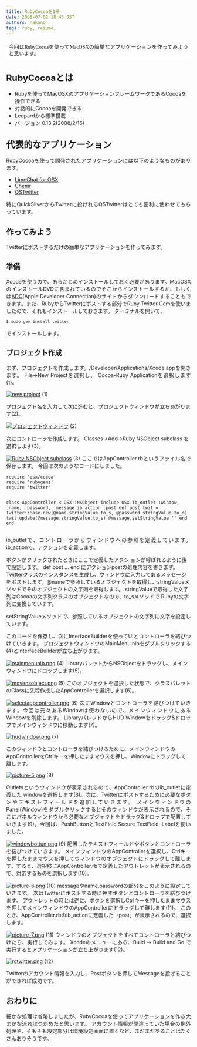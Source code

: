 ```yaml
---
title: RubyCocoaを1杯
date: 2008-07-02 18:43 JST
authors: nakano
tags: ruby, resume, 
---
```

<span class="Apple-style-span" style="font-family: Times; line-height: normal"> </span>
<p style="padding: 0.5em; background-color: #ffffff; font-family: Georgia,'Times New Roman',Times,serif; font-style: normal; font-variant: normal; font-weight: normal; font-size: 1em; line-height: 1.3em; font-size-adjust: none; font-stretch: normal" align="justify">今回はRubyCocoaを使ってMacOSXの簡単なアプリケーションを作ってみようと思います。<span id="more-75"></span></p>
<!--more-->
<h2><span class="Apple-style-span" style="font-size: 16px; font-weight: normal"><span class="Apple-style-span" style="font-size: 24px; font-weight: bold">RubyCocoaとは</span></span></h2>
<ul>
	<li>Rubyを使ってMacOSXのアプリケーションフレームワークであるCocoaを操作できる</li>
	<li>対話的にCocoaを開発できる</li>
	<li>Leopardから標準搭載</li>
	<li>バージョン 0.13.2(2008/2/16)</li>
</ul>
<h2><span class="Apple-style-span" style="font-size: 16px; font-weight: normal"><span class="Apple-style-span" style="font-size: 24px; font-weight: bold">代表的なアプリケーション</span></span></h2>
<p align="justify">RubyCocoaを使って開発されたアプリケーションには以下のようなものがあります。</p>

<ul>
	<li><a href="http://limechat.sourceforge.net/index_ja.html">LimeChat for OSX</a></li>
	<li><a href="http://coderepos.org/share/wiki/Chemr">Chemr</a></li>
	<li><a href="http://blog.deadbeaf.org/2008/03/01/qstwitter-14/">QSTwitter
</a></li>
</ul>
<p align="justify">特にQuickSilverからTwitterに投げれるQSTwitterはとても便利に使わせてもらっています。</p>

<h2>作ってみよう</h2>
<p align="justify">Twitterにポストするだけの簡単なアプリケーションを作ってみます。</p>

<h2><font class="Apple-style-span" size="6"><span class="Apple-style-span" style="font-size: 19px">準備</span></font></h2>
<p align="justify">Xcodeを使うので、あらかじめインストールしておく必要があります。MacOSXのインストールDVDに含まれているのでそこからインストールするか、もしくは<a href="http://developer.apple.com/">ADC</a>(Apple Developer Connection)のサイトからダウンロードすることもできます。また、RubyからTwitterにポストする部分でRuby Twitter Gemを使いましたので、それもインストールしておきます。 ターミナルを開いて、</p>

<pre style="font-family: 'Courier New',fixed; font-size: 11px; line-height: 13px">$ sudo gem install twitter</code></pre>
でインストールします。
<h2><font class="Apple-style-span" size="6"><span class="Apple-style-span" style="font-size: 19px">プロジェクト作成</span></font></h2>
<p align="justify">まず、プロジェクトを作成します。/Developer/Applications/Xcode.appを開きます。 File-&gt;New Projectを選択し、 Cocoa-Ruby Applicationを選択します(1)。</p>
<p align="justify"><a href="http://tech.feedforce.jp/wp-content/uploads/2008/06/2008-06-26_0029.png" title="new project"><img src="http://tech.feedforce.jp/wp-content/uploads/2008/06/2008-06-26_0029.thumbnail.png" alt="new project" /></a> (1)</p>
プロジェクト名を入力して次に進むと、プロジェクトウィンドウが立ちあがります(2)。
<p align="justify"><a href="http://tech.feedforce.jp/wp-content/uploads/2008/06/2008-06-26_0031.png" title="プロジェクトウィンドウ"><img src="http://tech.feedforce.jp/wp-content/uploads/2008/06/2008-06-26_0031.thumbnail.png" alt="プロジェクトウィンドウ" /></a> (2)</p>
次にコントローラを作成します。 Classes-&gt;Add-&gt;Ruby NSObject subclass を選択します(3)。

<p align="justify"> <a href="http://tech.feedforce.jp/wp-content/uploads/2008/06/2008-06-26_0032.png" title="Ruby NSObject subclass"><img src="http://tech.feedforce.jp/wp-content/uploads/2008/06/2008-06-26_0032.thumbnail.png" alt="Ruby NSObject subclass" /></a> (3)
ここではAppController.rbというファイル名で保存します。 今回は次のようなコードにしました。
<pre><code>require 'osx/cocoa'
require 'rubygems'
require 'twitter'

class AppController &lt; OSX::NSObject
  include OSX
  ib_outlet :window, :name, :password, :message
  ib_action :post
  def post
    twit = Twitter::Base.new(@name.stringValue.to_s, @password.stringValue.to_s)
    twit.update(@message.stringValue.to_s)
    @message.setStringValue ''
  end
end</code></pre>
<p align="justify"> ib_outletで、コントローラからウィンドウへの参照を定義しています。 ib_actionで、アクションを定義します。</p>
ボタンがクリックされたときにここで定義したアクシ ョンが呼ばれるように後で設定します。
def post … end にアクションpostの処理内容を書きます。 Twitterクラスのインスタンスを生成し、ウィンドウに入力してあるメッセージをポストします。@nameで参照しているオブジェクトを取得し、stringValueメソッドでそのオブジェクトの文字列を取得します。 stringValueで取得した文字列はCocoaの文字列クラスのオブジェクトなので、to_sメソッドで Rubyの文字列に変換しています。
<p align="justify"> setStringValueメソッドで、参照しているオブジェクトの文字列に文字を設定しています。</p>
<p align="justify">このコードを保存し、次にInterfaceBuilderを使ってUIとコントローラを結びつけていきます。 プロジェクトウィンドウのMainMenu.nibをダブルクリックする(4)とInterfaceBuilderが立ち上がります。</p>
 <a href="http://tech.feedforce.jp/wp-content/uploads/2008/06/mainmenunib.png" title="mainmenunib.png"><img src="http://tech.feedforce.jp/wp-content/uploads/2008/06/mainmenunib.thumbnail.png" alt="mainmenunib.png" /></a> (4)
LibraryパレットからNSObjectをドラッグし、メインウィンドウにドロップします(5)。

<p align="justify"><a href="http://tech.feedforce.jp/wp-content/uploads/2008/06/movensobject.png" title="movensobject.png"><img src="http://tech.feedforce.jp/wp-content/uploads/2008/06/movensobject.thumbnail.png" alt="movensobject.png" /></a> (5)
このオブジェクトを選択した状態で、クラスパレットのClassに先程作成したAppControllerを選択します(6)。

<p align="justify"> <a href="http://tech.feedforce.jp/wp-content/uploads/2008/06/selectappcontroller.png" title="selectappcontroller.png"><img src="http://tech.feedforce.jp/wp-content/uploads/2008/06/selectappcontroller.thumbnail.png" alt="selectappcontroller.png" /></a> (6)
次にWindowとコントローラを結びつけていきます。今回は元々あるWindowは使わないので、メインウィンドウにあるWindowを削除します。
LibraryパレットからHUD Windowをドラッグ&amp;ドロップでメインウィンドウに移動します(7)。

<a href="http://tech.feedforce.jp/wp-content/uploads/2008/06/hudwindow.png" title="hudwindow.png"><img src="http://tech.feedforce.jp/wp-content/uploads/2008/06/hudwindow.thumbnail.png" alt="hudwindow.png" /></a> (7)

このウィンドウとコントローラを結びつけるために、メインウィンドウのAppControllerをCtrlキーを押したままマウスを押し、Windowにドラッグして離します。
<p align="justify"><a href="http://tech.feedforce.jp/wp-content/uploads/2008/06/picture-5.png" title="picture-5.png"><img src="http://tech.feedforce.jp/wp-content/uploads/2008/06/picture-5.thumbnail.png" alt="picture-5.png" /></a> (8)</p>

<p align="justify"> Outletsというウィンドウが表示されるので、AppController.rbのib_outletに定義した windowを選択します(8)。次に、Twitterにポストするために必要なボタンやテキストフィールドを追加していきます。
メインウィンドウのPanel(Window)をダブルクリックするとそのウィンドウが表示されるので、そこにパネルウィンドウから必要なオブジェクトをドラッグ&amp;ドロップで配置していきます(9)。今回は、PushButtonとTextField,Secure TextField, Labelを使いました。

<p align="justify"><a href="http://tech.feedforce.jp/wp-content/uploads/2008/06/windowbottun.png" title="windowbottun.png"><img src="http://tech.feedforce.jp/wp-content/uploads/2008/06/windowbottun.thumbnail.png" alt="windowbottun.png" /></a> (9)
配置したテキストフィールドやボタンとコントローラを結びつけていきます。
メインウィンドウのAppControllerを選択し、Ctrlキーを押したままマウスを押してウィンドウのオブジェクトにドラッグして離します。すると、選択肢にAppController.rbで定義したアウトレットが表示されるので、対応するものを選択します(10)。

<p align="justify"><a href="http://tech.feedforce.jp/wp-content/uploads/2008/06/picture-6.png" title="picture-6.png"><img src="http://tech.feedforce.jp/wp-content/uploads/2008/06/picture-6.thumbnail.png" alt="picture-6.png" /></a> (10)
messageやname,passwordの部分をこのように設定していきます。
次はTwitterにポストする時に押すボタンとコントローラを結びつけます。
アウトレットの時とは逆に、ボタンを選択しCtrlキーを押したままマウスを押してメインウィンドウのAppControllerにドラッグして離します(11)。
このとき、AppController.rbのib_actionに定義した「post」が表示されるので、選択します。

<p align="justify"><a href="http://tech.feedforce.jp/wp-content/uploads/2008/06/picture-7.png" title="picture-7.png"><img src="http://tech.feedforce.jp/wp-content/uploads/2008/06/picture-7.thumbnail.png" alt="picture-7.png" /></a> (11)
ウィンドウのオブジェクトをすべてコントローラと結びつけたら、実行してみます。
Xcodeのメニューにある、Build -&gt; Build and Go で実行するとアプリケーションが立ち上がります(12)。
<p align="justify"> <a href="http://tech.feedforce.jp/wp-content/uploads/2008/06/rctwitter.png" title="rctwitter.png"><img src="http://tech.feedforce.jp/wp-content/uploads/2008/06/rctwitter.thumbnail.png" alt="rctwitter.png" /></a> (12)</p>
<p align="justify"> Twitterのアカウント情報を入力し、Postボタンを押してMessageを投げることができれば成功です。</p>

<h2>おわりに</h2>
<p align="justify"> 細かな処理は省略しましたが、RubyCocoaを使ってアプリケーションを作る大まかな流れはつかめたと思います。
アカウント情報が間違っていた場合の例外処理や、そもそも設定部分は環境設定画面に置くなど、まだまだやることはたくさんありそうです。